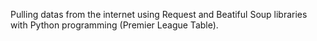 Pulling datas from the internet using Request and Beatiful Soup libraries with Python programming (Premier League Table).
